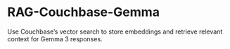 # RAG-Couchbase-Gemma
Use Couchbase’s vector search to store embeddings and retrieve relevant context for Gemma 3 responses.
